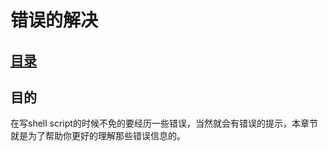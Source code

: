 # 错误的解决
## [目录](.https://github.com/shgopher/GOFamily/tree/master/%E5%85%A5%E9%97%A8%E7%AF%87/%E6%93%8D%E4%BD%9C%E7%B3%BB%E7%BB%9F/shell)
## 目的

在写shell script的时候不免的要经历一些错误，当然就会有错误的提示，本章节就是为了帮助你更好的理解那些错误信息的。
